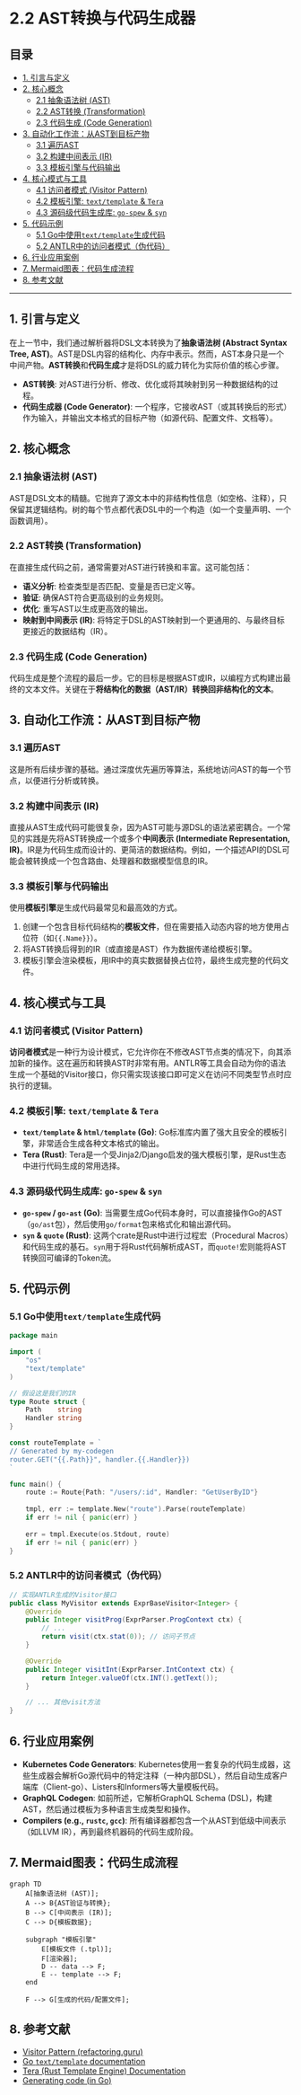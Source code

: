 # 2.2 AST转换与代码生成器

## 目录

- [1. 引言与定义](#1-引言与定义)
- [2. 核心概念](#2-核心概念)
  - [2.1 抽象语法树 (AST)](#21-抽象语法树-ast)
  - [2.2 AST转换 (Transformation)](#22-ast转换-transformation)
  - [2.3 代码生成 (Code Generation)](#23-代码生成-code-generation)
- [3. 自动化工作流：从AST到目标产物](#3-自动化工作流从ast到目标产物)
  - [3.1 遍历AST](#31-遍历ast)
  - [3.2 构建中间表示 (IR)](#32-构建中间表示-ir)
  - [3.3 模板引擎与代码输出](#33-模板引擎与代码输出)
- [4. 核心模式与工具](#4-核心模式与工具)
  - [4.1 访问者模式 (Visitor Pattern)](#41-访问者模式-visitor-pattern)
  - [4.2 模板引擎: `text/template` & `Tera`](#42-模板引擎-text-template--tera)
  - [4.3 源码级代码生成库: `go-spew` & `syn`](#43-源码级代码生成库-go-spew--syn)
- [5. 代码示例](#5-代码示例)
  - [5.1 Go中使用`text/template`生成代码](#51-go中使用texttemplate生成代码)
  - [5.2 ANTLR中的访问者模式（伪代码）](#52-antlr中的访问者模式伪代码)
- [6. 行业应用案例](#6-行业应用案例)
- [7. Mermaid图表：代码生成流程](#7-mermaid图表代码生成流程)
- [8. 参考文献](#8-参考文献)

---

## 1. 引言与定义

在上一节中，我们通过解析器将DSL文本转换为了**抽象语法树 (Abstract Syntax Tree, AST)**。AST是DSL内容的结构化、内存中表示。然而，AST本身只是一个中间产物。**AST转换**和**代码生成**才是将DSL的威力转化为实际价值的核心步骤。

- **AST转换**: 对AST进行分析、修改、优化或将其映射到另一种数据结构的过程。
- **代码生成器 (Code Generator)**: 一个程序，它接收AST（或其转换后的形式）作为输入，并输出文本格式的目标产物（如源代码、配置文件、文档等）。

## 2. 核心概念

### 2.1 抽象语法树 (AST)

AST是DSL文本的精髓。它抛弃了源文本中的非结构性信息（如空格、注释），只保留其逻辑结构。树的每个节点都代表DSL中的一个构造（如一个变量声明、一个函数调用）。

### 2.2 AST转换 (Transformation)

在直接生成代码之前，通常需要对AST进行转换和丰富。这可能包括：
- **语义分析**: 检查类型是否匹配、变量是否已定义等。
- **验证**: 确保AST符合更高级别的业务规则。
- **优化**: 重写AST以生成更高效的输出。
- **映射到中间表示 (IR)**: 将特定于DSL的AST映射到一个更通用的、与最终目标更接近的数据结构（IR）。

### 2.3 代码生成 (Code Generation)

代码生成是整个流程的最后一步。它的目标是根据AST或IR，以编程方式构建出最终的文本文件。关键在于**将结构化的数据（AST/IR）转换回非结构化的文本**。

## 3. 自动化工作流：从AST到目标产物

### 3.1 遍历AST

这是所有后续步骤的基础。通过深度优先遍历等算法，系统地访问AST的每一个节点，以便进行分析或转换。

### 3.2 构建中间表示 (IR)

直接从AST生成代码可能很复杂，因为AST可能与源DSL的语法紧密耦合。一个常见的实践是先将AST转换成一个或多个**中间表示 (Intermediate Representation, IR)**。IR是为代码生成而设计的、更简洁的数据结构。例如，一个描述API的DSL可能会被转换成一个包含路由、处理器和数据模型信息的IR。

### 3.3 模板引擎与代码输出

使用**模板引擎**是生成代码最常见和最高效的方式。
1. 创建一个包含目标代码结构的**模板文件**，但在需要插入动态内容的地方使用占位符（如`{{.Name}}`）。
2. 将AST转换后得到的IR（或直接是AST）作为数据传递给模板引擎。
3. 模板引擎会渲染模板，用IR中的真实数据替换占位符，最终生成完整的代码文件。

## 4. 核心模式与工具

### 4.1 访问者模式 (Visitor Pattern)

**访问者模式**是一种行为设计模式，它允许你在不修改AST节点类的情况下，向其添加新的操作。这在遍历和转换AST时非常有用。ANTLR等工具会自动为你的语法生成一个基础的Visitor接口，你只需实现该接口即可定义在访问不同类型节点时应执行的逻辑。

### 4.2 模板引擎: `text/template` & `Tera`

- **`text/template` & `html/template` (Go)**: Go标准库内置了强大且安全的模板引擎，非常适合生成各种文本格式的输出。
- **Tera (Rust)**: Tera是一个受Jinja2/Django启发的强大模板引擎，是Rust生态中进行代码生成的常用选择。

### 4.3 源码级代码生成库: `go-spew` & `syn`

- **`go-spew` / `go-ast` (Go)**: 当需要生成Go代码本身时，可以直接操作Go的AST（`go/ast`包），然后使用`go/format`包来格式化和输出源代码。
- **`syn` & `quote` (Rust)**: 这两个crate是Rust中进行过程宏（Procedural Macros）和代码生成的基石。`syn`用于将Rust代码解析成AST，而`quote!`宏则能将AST转换回可编译的Token流。

## 5. 代码示例

### 5.1 Go中使用`text/template`生成代码

```go
package main

import (
	"os"
	"text/template"
)

// 假设这是我们的IR
type Route struct {
	Path    string
	Handler string
}

const routeTemplate = `
// Generated by my-codegen
router.GET("{{.Path}}", handler.{{.Handler}})
`

func main() {
	route := Route{Path: "/users/:id", Handler: "GetUserByID"}
	
	tmpl, err := template.New("route").Parse(routeTemplate)
	if err != nil { panic(err) }
	
	err = tmpl.Execute(os.Stdout, route)
	if err != nil { panic(err) }
}
```

### 5.2 ANTLR中的访问者模式（伪代码）

```java
// 实现ANTLR生成的Visitor接口
public class MyVisitor extends ExprBaseVisitor<Integer> {
    @Override
    public Integer visitProg(ExprParser.ProgContext ctx) {
        // ...
        return visit(ctx.stat(0)); // 访问子节点
    }

    @Override
    public Integer visitInt(ExprParser.IntContext ctx) {
        return Integer.valueOf(ctx.INT().getText());
    }

    // ... 其他visit方法
}
```

## 6. 行业应用案例

- **Kubernetes Code Generators**: Kubernetes使用一套复杂的代码生成器，这些生成器会解析Go源代码中的特定注释（一种内部DSL），然后自动生成客户端库（Client-go）、Listers和Informers等大量模板代码。
- **GraphQL Codegen**: 如前所述，它解析GraphQL Schema (DSL)，构建AST，然后通过模板为多种语言生成类型和操作。
- **Compilers (e.g., `rustc`, `gcc`)**: 所有编译器都包含一个从AST到低级中间表示（如LLVM IR），再到最终机器码的代码生成阶段。

## 7. Mermaid图表：代码生成流程

```mermaid
graph TD
    A[抽象语法树 (AST)];
    A --> B{AST验证与转换};
    B --> C[中间表示 (IR)];
    C --> D{模板数据};
    
    subgraph "模板引擎"
        E[模板文件 (.tpl)];
        F[渲染器];
        D -- data --> F;
        E -- template --> F;
    end
    
    F --> G[生成的代码/配置文件];
```

## 8. 参考文献

- [Visitor Pattern (refactoring.guru)](https://refactoring.guru/design-patterns/visitor)
- [Go `text/template` documentation](https://pkg.go.dev/text/template)
- [Tera (Rust Template Engine) Documentation](https://tera.netlify.app/docs/)
- [Generating code (in Go)](https://blog.carlmjohnson.net/post/2021/go-generate-code/) 